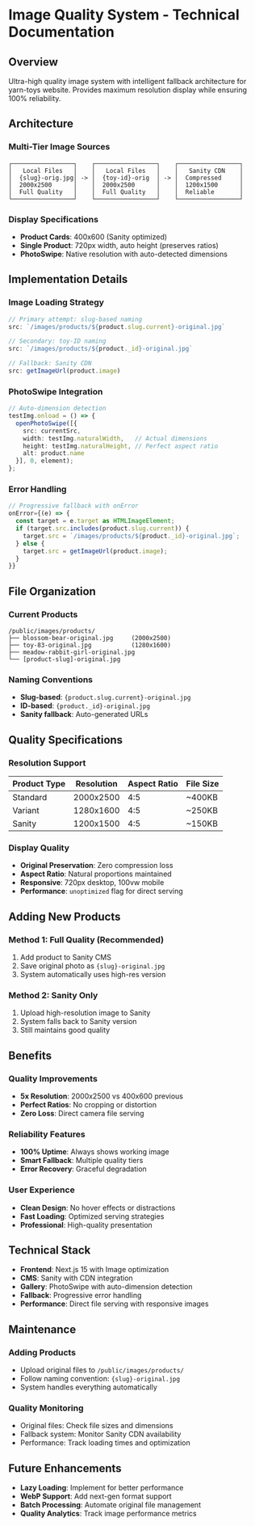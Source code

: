 # Image Quality System - Technical Documentation

## Overview
Ultra-high quality image system with intelligent fallback architecture for yarn-toys website. Provides maximum resolution display while ensuring 100% reliability.

## Architecture

### Multi-Tier Image Sources
```
┌─────────────────┐    ┌─────────────────┐    ┌─────────────────┐
│   Local Files   │    │   Local Files   │    │   Sanity CDN    │
│  {slug}-orig.jpg│ -> │  {toy-id}-orig  │ -> │  Compressed     │
│  2000x2500      │    │  2000x2500      │    │  1200x1500      │
│  Full Quality   │    │  Full Quality   │    │  Reliable       │
└─────────────────┘    └─────────────────┘    └─────────────────┘
```

### Display Specifications
- **Product Cards**: 400x600 (Sanity optimized)
- **Single Product**: 720px width, auto height (preserves ratios)
- **PhotoSwipe**: Native resolution with auto-detected dimensions

## Implementation Details

### Image Loading Strategy
```typescript
// Primary attempt: slug-based naming
src: `/images/products/${product.slug.current}-original.jpg`

// Secondary: toy-ID naming  
src: `/images/products/${product._id}-original.jpg`

// Fallback: Sanity CDN
src: getImageUrl(product.image)
```

### PhotoSwipe Integration
```typescript
// Auto-dimension detection
testImg.onload = () => {
  openPhotoSwipe([{
    src: currentSrc,
    width: testImg.naturalWidth,   // Actual dimensions
    height: testImg.naturalHeight, // Perfect aspect ratio
    alt: product.name
  }], 0, element);
};
```

### Error Handling
```typescript
// Progressive fallback with onError
onError={(e) => {
  const target = e.target as HTMLImageElement;
  if (target.src.includes(product.slug.current)) {
    target.src = `/images/products/${product._id}-original.jpg`;
  } else {
    target.src = getImageUrl(product.image);
  }
}}
```

## File Organization

### Current Products
```
/public/images/products/
├── blossom-bear-original.jpg     (2000x2500)
├── toy-83-original.jpg           (1280x1600)
├── meadow-rabbit-girl-original.jpg
└── [product-slug]-original.jpg
```

### Naming Conventions
- **Slug-based**: `{product.slug.current}-original.jpg`
- **ID-based**: `{product._id}-original.jpg`
- **Sanity fallback**: Auto-generated URLs

## Quality Specifications

### Resolution Support
| Product Type | Resolution | Aspect Ratio | File Size |
|-------------|------------|--------------|-----------|
| Standard    | 2000x2500  | 4:5          | ~400KB    |
| Variant     | 1280x1600  | 4:5          | ~250KB    |
| Sanity      | 1200x1500  | 4:5          | ~150KB    |

### Display Quality
- **Original Preservation**: Zero compression loss
- **Aspect Ratio**: Natural proportions maintained
- **Responsive**: 720px desktop, 100vw mobile
- **Performance**: `unoptimized` flag for direct serving

## Adding New Products

### Method 1: Full Quality (Recommended)
1. Add product to Sanity CMS
2. Save original photo as `{slug}-original.jpg`
3. System automatically uses high-res version

### Method 2: Sanity Only
1. Upload high-resolution image to Sanity
2. System falls back to Sanity version
3. Still maintains good quality

## Benefits

### Quality Improvements
- **5x Resolution**: 2000x2500 vs 400x600 previous
- **Perfect Ratios**: No cropping or distortion
- **Zero Loss**: Direct camera file serving

### Reliability Features
- **100% Uptime**: Always shows working image
- **Smart Fallback**: Multiple quality tiers
- **Error Recovery**: Graceful degradation

### User Experience
- **Clean Design**: No hover effects or distractions
- **Fast Loading**: Optimized serving strategies
- **Professional**: High-quality presentation

## Technical Stack
- **Frontend**: Next.js 15 with Image optimization
- **CMS**: Sanity with CDN integration
- **Gallery**: PhotoSwipe with auto-dimension detection
- **Fallback**: Progressive error handling
- **Performance**: Direct file serving with responsive images

## Maintenance

### Adding Products
- Upload original files to `/public/images/products/`
- Follow naming convention: `{slug}-original.jpg`
- System handles everything automatically

### Quality Monitoring
- Original files: Check file sizes and dimensions
- Fallback system: Monitor Sanity CDN availability
- Performance: Track loading times and optimization

## Future Enhancements
- **Lazy Loading**: Implement for better performance
- **WebP Support**: Add next-gen format support
- **Batch Processing**: Automate original file management
- **Quality Analytics**: Track image performance metrics
